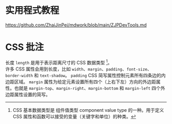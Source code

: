 # 实用程式教程
https://github.com/ZhaiJinPei/mdwork/blob/main/ZJPDevTools.md
# CSS 批注
长度 `length` 是用于表示距离尺寸的 CSS 数据类型 [^1]。  
许多 CSS 属性会用到长度，比如 `width`、`margin`、`padding`、`font-size`、`border-width` 和 `text-shadow`。
`padding` CSS 简写属性控制元素所有四条边的内边距区域。
`margin` 属性为给定元素设置所有四个（上右下左）方向的外边距属性。也就是 `margin-top`、`margin-right`、`margin-bottom` 和 `margin-left` 四个外边距属性设置的简写。

[^1]:CSS 基本数据类型是 组件值类型 component value type[^1:1] 的一种。用于定义 CSS 属性和函数可以接受的变量（关键字和单位）的种类。
[^1:1]:https://www.w3.org/TR/css3-values/
